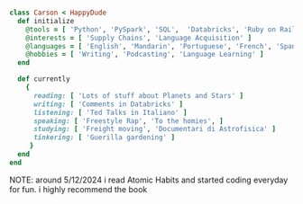 

```ruby

class Carson < HappyDude
  def initialize
    @tools = [ 'Python', 'PySpark', 'SQL',  'Databricks', 'Ruby on Rails' ]
    @interests = [ 'Supply Chains', 'Language Acquisition' ] 
    @languages = [ 'English', 'Mandarin', 'Portuguese', 'French', 'Spanish', 'Italian']
    @hobbies = [ 'Writing', 'Podcasting', 'Language Learning' ]
  end

  def currently
    {
      reading: [ 'Lots of stuff about Planets and Stars' ]
      writing: [ 'Comments in Databricks' ]
      listening: [ 'Ted Talks in Italiano' ]
      speaking: [ 'Freestyle Rap', 'To the homies', ]
      studying: [ 'Freight moving', 'Documentari di Astrofisica' ]
      tinkering: [ 'Guerilla gardening' ]
     }
  end
end 
```
NOTE: around 5/12/2024 i read Atomic Habits and started coding everyday for fun. i highly recommend the book
